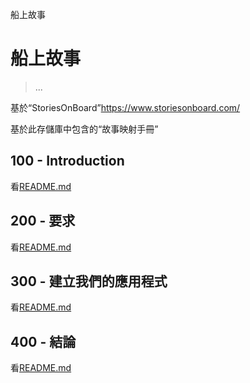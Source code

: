船上故事

# 船上故事

> ...

基於“StoriesOnBoard”<https://www.storiesonboard.com/>

基於此存儲庫中包含的“故事映射手冊”

## 100 - Introduction

看[README.md](./100/README.md)

## 200 - 要求

看[README.md](./200/README.md)

## 300 - 建立我們的應用程式

看[README.md](./300/README.md)

## 400 - 結論

看[README.md](./400/README.md)
